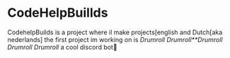 # CodeHelpBuillds
CodehelpBuilds is a project where il make projects[english and Dutch[aka nederlands]
the first project im working on is *Drumroll* *Drumroll**Drumroll* *Drumroll* *Drumroll* a cool discord bot🤖
